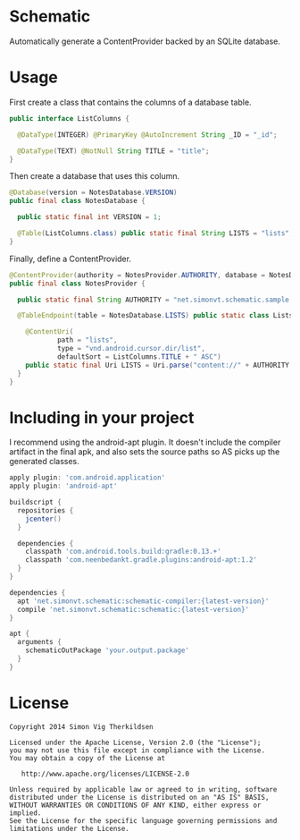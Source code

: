 Schematic
=========

Automatically generate a ContentProvider backed by an SQLite database.


Usage
=====

First create a class that contains the columns of a database table.

```java
public interface ListColumns {

  @DataType(INTEGER) @PrimaryKey @AutoIncrement String _ID = "_id";

  @DataType(TEXT) @NotNull String TITLE = "title";
}
```


Then create a database that uses this column.

```java
@Database(version = NotesDatabase.VERSION)
public final class NotesDatabase {

  public static final int VERSION = 1;

  @Table(ListColumns.class) public static final String LISTS = "lists";
}
```


Finally, define a ContentProvider.

```java
@ContentProvider(authority = NotesProvider.AUTHORITY, database = NotesDatabase.class)
public final class NotesProvider {

  public static final String AUTHORITY = "net.simonvt.schematic.sample.NotesProvider";

  @TableEndpoint(table = NotesDatabase.LISTS) public static class Lists {

    @ContentUri(
            path = "lists",
            type = "vnd.android.cursor.dir/list",
            defaultSort = ListColumns.TITLE + " ASC")
    public static final Uri LISTS = Uri.parse("content://" + AUTHORITY + "/lists");
  }
}
```


Including in your project
=========================

I recommend using the android-apt plugin. It doesn't include the compiler artifact in the final apk, and also sets the source paths so AS picks up the generated classes.

```groovy
apply plugin: 'com.android.application'
apply plugin: 'android-apt'

buildscript {
  repositories {
    jcenter()
  }

  dependencies {
    classpath 'com.android.tools.build:gradle:0.13.+'
    classpath 'com.neenbedankt.gradle.plugins:android-apt:1.2'
  }
}

dependencies {
  apt 'net.simonvt.schematic:schematic-compiler:{latest-version}'
  compile 'net.simonvt.schematic:schematic:{latest-version}'
}

apt {
  arguments {
    schematicOutPackage 'your.output.package'
  }
}
```


License
=======

    Copyright 2014 Simon Vig Therkildsen

    Licensed under the Apache License, Version 2.0 (the "License");
    you may not use this file except in compliance with the License.
    You may obtain a copy of the License at

       http://www.apache.org/licenses/LICENSE-2.0

    Unless required by applicable law or agreed to in writing, software
    distributed under the License is distributed on an "AS IS" BASIS,
    WITHOUT WARRANTIES OR CONDITIONS OF ANY KIND, either express or implied.
    See the License for the specific language governing permissions and
    limitations under the License.
